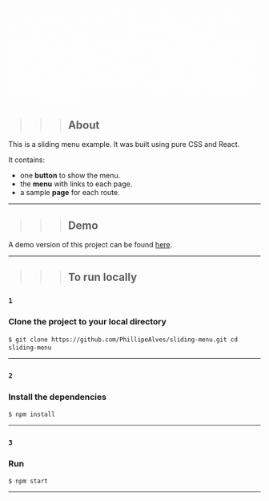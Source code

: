 ![Banner](/public/banner-sliding-menu.gif)

>>>## About

This is a sliding menu example. It was built using pure CSS and React. </br>

It contains:

- one **button** to show the menu.
- the **menu** with links to each page.
- a sample **page** for each route.

---

>>>## Demo

A demo version of this project can be found [here](https://phillipealves.com/sliding-menu).

---

>>>## To run locally


### `1`

### Clone the project to your local directory

```
$ git clone https://github.com/PhillipeAlves/sliding-menu.git cd sliding-menu
```
---

### `2`

### Install the dependencies

```
$ npm install
```
---

### `3`

### Run

```
$ npm start
```
---
